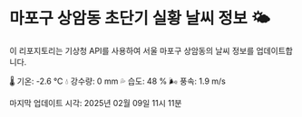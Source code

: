 
# 마포구 상암동 초단기 실황 날씨 정보 🌤️

이 리포지토리는 기상청 API를 사용하여 서울 마포구 상암동의 날씨 정보를 업데이트합니다. 

🌡️ 기온: -2.6 ℃
💧 강수량: 0 mm
💦 습도: 48 %
🌬️ 풍속: 1.9 m/s

마지막 업데이트 시각: 2025년 02월 09일 11시 11분    
